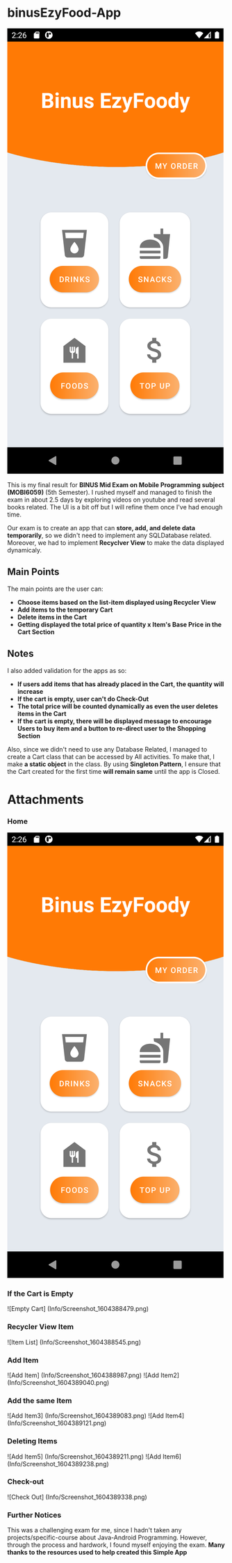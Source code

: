 # binusEzyFood-App

![Main_Page](Info/Screenshot_1604388414.png)

This is my final result for **BINUS Mid Exam on Mobile Programming subject (MOBI6059)** (5th Semester). I rushed myself and managed to finish the exam in about 2.5 days by exploring videos on youtube and read several books related. The UI is a bit off but I will refine them once I've had enough time.

Our exam is to create an app that can **store, add, and delete data temporarily**, so we didn't need to implement any SQLDatabase related. Moreover, we had to implement **Recyclver View** to make the data displayed dynamicaly.

## Main Points

The main points are the user can:
- **Choose items based on the list-item displayed using Recycler View**
- **Add items to the temporary Cart**
- **Delete items in the Cart**
- **Getting displayed the total price of quantity x Item's Base Price in the Cart Section**

## Notes

I also added validation for the apps as so:
- **If users add items that has already placed in the Cart, the quantity will increase**
- **If the cart is empty, user can't do Check-Out**
- **The total price will be counted dynamically as even the user deletes items in the Cart**
- **If the cart is empty, there will be displayed message to encourage Users to buy item and a button to re-direct user to the Shopping Section**

Also, since we didn't need to use any Database Related, I managed to create a Cart class that can be accessed by All activities. To make that, I make **a static object** in the class.
By using **Singleton Pattern**, I ensure that the Cart created for the first time **will remain same** until the app is Closed.

# Attachments

### Home

![Main_Page](Info/Screenshot_1604388414.png)

### If the Cart is Empty

![Empty Cart] (Info/Screenshot_1604388479.png)

### Recycler View Item

![Item List] (Info/Screenshot_1604388545.png)

### Add Item

![Add Item] (Info/Screenshot_1604388987.png)
![Add Item2] (Info/Screenshot_1604389040.png)

### Add the same Item
![Add Item3] (Info/Screenshot_1604389083.png)
![Add Item4] (Info/Screenshot_1604389121.png)

### Deleting Items
![Add Item5] (Info/Screenshot_1604389211.png)
![Add Item6] (Info/Screenshot_1604389238.png)

### Check-out
![Check Out] (Info/Screenshot_1604389338.png)

### Further Notices
This was a challenging exam for me, since I hadn't taken any projects/specific-course about Java-Android Programming. However, through the process and hardwork, I found myself enjoying the exam. **Many thanks to the resources used to help created this Simple App**



